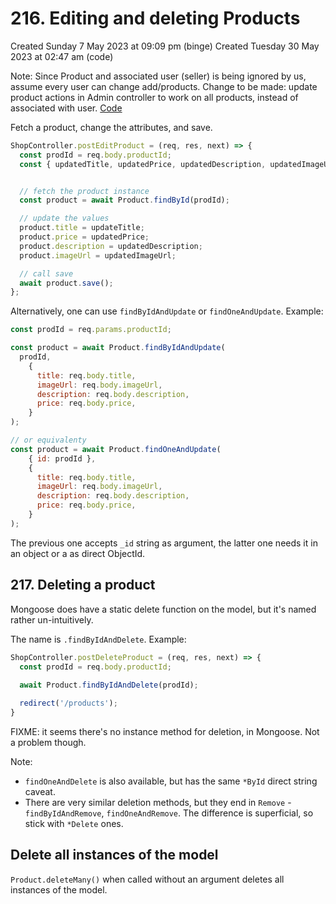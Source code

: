 # 216. Editing and deleting Products
Created Sunday 7 May 2023 at 09:09 pm (binge)
Created Tuesday 30 May 2023 at 02:47 am (code)

Note: Since Product and associated user (seller) is being ignored by us, assume every user can change add/products. Change to be made: update product actions in Admin controller to work on all products, instead of associated with user. [Code]()

Fetch a product, change the attributes, and save.
```js
ShopController.postEditProduct = (req, res, next) => {
  const prodId = req.body.productId;
  const { updatedTitle, updatedPrice, updatedDescription, updatedImageUrl } = req.body;


  // fetch the product instance
  const product = await Product.findById(prodId);

  // update the values
  product.title = updateTitle;
  product.price = updatedPrice;
  product.description = updatedDescription;
  product.imageUrl = updatedImageUrl;

  // call save
  await product.save();
};
```

Alternatively, one can use `findByIdAndUpdate` or `findOneAndUpdate`. Example:
```js
const prodId = req.params.productId;

const product = await Product.findByIdAndUpdate(
  prodId,
    {
	  title: req.body.title,
	  imageUrl: req.body.imageUrl,
	  description: req.body.description,
	  price: req.body.price,
	}
);

// or equivalenty
const product = await Product.findOneAndUpdate(
	{ id: prodId },
    {
	  title: req.body.title,
	  imageUrl: req.body.imageUrl,
	  description: req.body.description,
	  price: req.body.price,
	}
);
```
The previous one accepts `_id` string as argument, the latter one needs it in an object or a as direct ObjectId.


## 217. Deleting a product
Mongoose does have a static delete function on the model, but it's named rather un-intuitively. 

The name is `.findByIdAndDelete`. Example:
```js
ShopController.postDeleteProduct = (req, res, next) => {
  const prodId = req.body.productId;
  
  await Product.findByIdAndDelete(prodId);

  redirect('/products');
}
```
FIXME: it seems there's no instance method for deletion, in Mongoose. Not a problem though.

Note:
- `findOneAndDelete` is also available, but has the same `*ById` direct string caveat.
- There are very similar deletion methods, but they end in `Remove` - `findByIdAndRemove`, `findOneAndRemove`. The difference is superficial, so stick with `*Delete` ones.

## Delete all instances of the model
`Product.deleteMany()` when called without an argument deletes all instances of the model.